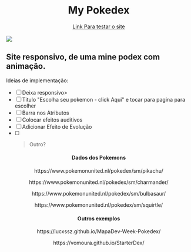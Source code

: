 <h1 align="center"> My Pokedex </h1>
<div align="center">
  <a href="https://flameboxpokedex.netlify.app/">
  Link Para testar o site</a>
<br><br>
</div>
<img src="https://github.com/Samuraiflamesf/Pokedex_MapaWeek/blob/main/src/v1.png" wight= 800px>
<div>
<h2>Site responsivo, de uma mine podex com animação.</h2>
  <p> Ideias de implementação:</p>
  
  - [ ] Deixa responsivo>
  - [ ] Titulo "Escolha seu pokemon - click Aqui" e tocar para pagina para escolher 
  - [ ] Barra nos Atributos
  - [ ] Colocar efeitos auditivos
  - [ ] Adicionar Efeito de Evolução
  - [ ] >Outro?
  
</div>
<div align="center">
<h4 >Dados dos Pokemons</h4>
<p>https://www.pokemonunited.nl/pokedex/sm/pikachu/</p>
<p >https://www.pokemonunited.nl/pokedex/sm/charmander/</p>
<p>https://www.pokemonunited.nl/pokedex/sm/bulbasaur/</p>
<p>https://www.pokemonunited.nl/pokedex/sm/squirtle/</p>
<h4>Outros exemplos</h4>
<p>https://lucxssz.github.io/MapaDev-Week-Pokedex/</p>
<p>https://vomoura.github.io/StarterDex/</p>
</div>
